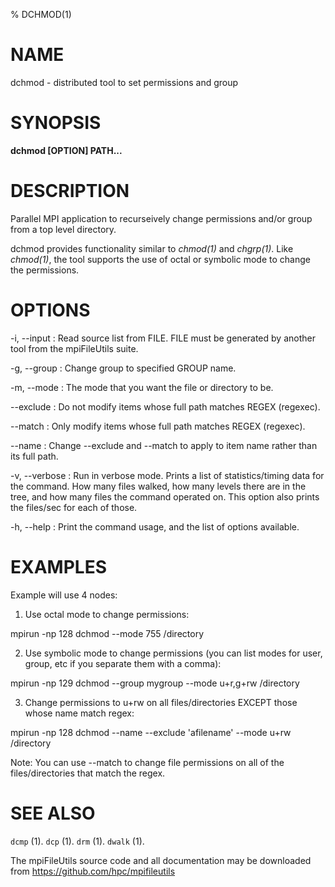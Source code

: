 % DCHMOD(1)

# NAME
dchmod - distributed tool to set permissions and group

# SYNOPSIS
**dchmod [OPTION] PATH...**

# DESCRIPTION

Parallel MPI application to recurseively change permissions and/or group from a top level directory. 

dchmod provides functionality similar to *chmod(1)* and *chgrp(1)*. Like *chmod(1)*, the tool supports the use of octal or symbolic mode to change the permissions.

# OPTIONS

-i, \--input <FILE>
:	Read source list from FILE.  FILE must be generated by another tool from the mpiFileUtils suite.

-g, \--group <GROUP> 
:   Change group to specified GROUP name. 

-m, \--mode <STRING>
:   The mode that you want the file or directory to be. 

--exclude <REGEX>
:   Do not modify items whose full path matches REGEX (regexec).

--match <REGEX>
:   Only modify items whose full path matches REGEX (regexec).

--name 
:   Change --exclude and --match to apply to item name rather than its full path.

-v, \--verbose 
: 	Run in verbose mode.  Prints a list of statistics/timing data for the command. How many files walked, how many levels there are in the tree, and how many files the command operated on. This option also prints the files/sec for each of those.

-h, \--help 
: 	Print the command usage, and the list of options available. 

# EXAMPLES

Example will use 4 nodes:

1. Use octal mode to change permissions:

mpirun -np 128 dchmod --mode 755 /directory

2. Use symbolic mode to change permissions (you can list modes for user, group, etc if you separate them with a comma):

mpirun -np 129 dchmod --group mygroup --mode u+r,g+rw /directory

3. Change permissions to u+rw on all files/directories EXCEPT those whose name match regex:

mpirun -np 128 dchmod --name --exclude 'afilename' --mode u+rw /directory

Note: You can use --match to change file permissions on all of the files/directories that match the regex.

# SEE ALSO

`dcmp` (1). 
`dcp` (1). 
`drm` (1). 
`dwalk` (1).

The mpiFileUtils source code and all documentation may be downloaded from <https://github.com/hpc/mpifileutils>
